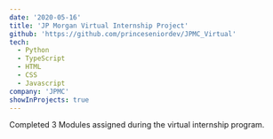 ```yaml
---
date: '2020-05-16'
title: 'JP Morgan Virtual Internship Project'
github: 'https://github.com/princeseniordev/JPMC_Virtual'
tech:
  - Python
  - TypeScript
  - HTML
  - CSS
  - Javascript
company: 'JPMC'
showInProjects: true
---
```


Completed 3 Modules assigned during the virtual internship program.
